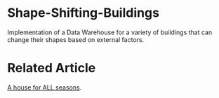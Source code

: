 # Shape-Shifting-Buildings
Implementation of a Data Warehouse for a variety of buildings that can change their shapes based on external factors.

# Related Article
[A house for ALL seasons](https://www.dailymail.co.uk/sciencetech/article-2840627/A-house-seasons-Shape-shifting-home-transforms-year-response-changing-temperatures.html).
